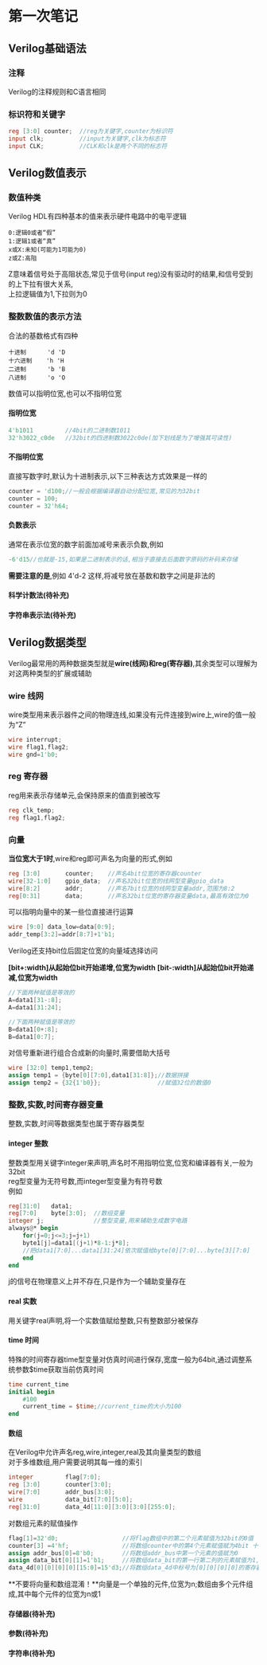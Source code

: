 # 第一次笔记
## Verilog基础语法
### 注释
Verilog的注释规则和C语言相同
### 标识符和关键字
```verilog
reg [3:0] counter;  //reg为关键字,counter为标识符
input clk;          //input为关键字,clk为标志符
input CLK;          //CLK和clk是两个不同的标志符
```
## Verilog数值表示
### 数值种类
Verilog HDL有四种基本的值来表示硬件电路中的电平逻辑

    0:逻辑0或者“假”
    1:逻辑1或者“真”
    x或X:未知(可能为1可能为0)
    z或Z:高阻
Z意味着信号处于高阻状态,常见于信号(input reg)没有驱动时的结果,和信号受到的上下拉有很大关系,  
上拉逻辑值为1,下拉则为0
### 整数数值的表示方法
合法的基数格式有四种

    十进制      'd 'D
    十六进制    'h 'H 
    二进制      'b 'B
    八进制      'o 'O
数值可以指明位宽,也可以不指明位宽  
#### 指明位宽
```verilog
4'b1011         //4bit的二进制数1011
32'h3022_c0de   //32bit的四进制数3022c0de(加下划线是为了增强其可读性)
```
#### 不指明位宽
直接写数字时,默认为十进制表示,以下三种表达方式效果是一样的
```verilog
counter = 'd100;//一般会根据编译器自动分配位宽,常见的为32bit
counter = 100;
counter = 32'h64;
```
#### 负数表示
通常在表示位宽的数字前面加减号来表示负数,例如
```verilog
-6'd15//也就是-15,如果是二进制表示的话,相当于直接去后面数字原码的补码来存储

```
**需要注意的是**,例如  4'd-2  这样,将减号放在基数和数字之间是非法的
#### 科学计数法(待补充)
#### 字符串表示法(待补充)
## Verilog数据类型
Verilog最常用的两种数据类型就是**wire(线网)**和**reg(寄存器)**,其余类型可以理解为对这两种类型的扩展或辅助
### wire 线网
wire类型用来表示器件之间的物理连线,如果没有元件连接到wire上,wire的值一般为“Z”
```verilog
wire interrupt;
wire flag1,flag2;
wire gnd=1'b0;
```
### reg 寄存器
reg用来表示存储单元,会保持原来的值直到被改写
```verilog
reg clk_temp;
reg flag1,flag2;
```
### 向量
**当位宽大于1时**,wire和reg即可声名为向量的形式,例如
```verilog
reg [3:0]       counter;    //声名4bit位宽的寄存器counter
wire[32-1:0]    gpio_data;  //声名32bit位宽的线网型变量gpio_data
wire[8:2]       addr;       //声名7bit位宽的线网型变量addr,范围为8:2
reg[0:31]       data;       //声名32bit位宽的寄存器变量data,最高有效位为0
```
可以指明向量中的某一些位直接进行运算
```verilog
wire [9:0] data_low=data[0:9];
addr_temp[3:2]=addr[8:7]+1'b1;
```
Verilog还支持bit位后固定位宽的向量域选择访问

**[bit+:width]从起始位bit开始递增,位宽为width**
**[bit-:width]从起始位bit开始递减,位宽为width**

```verilog
//下面两种赋值是等效的
A=data1[31-:8];
A=data1[31:24];

//下面两种赋值是等效的
B=data1[0+:8];
B=data1[0:7];
```
对信号重新进行组合合成新的向量时,需要借助大括号
```verilog
wire [32:0] temp1,temp2;
assign temp1 = {byte[0][7:0],data1[31:8]};//数据拼接
assign temp2 = {32{1'b0}};                //赋值32位的数值0  
```
### 整数,实数,时间寄存器变量
整数,实数,时间等数据类型也属于寄存器类型
#### integer 整数
整数类型用关键字integer来声明,声名时不用指明位宽,位宽和编译器有关,一般为32bit  
reg型变量为无符号数,而integer型变量为有符号数  
例如
```verilog
reg[31:0]   data1;
reg[7:0]    byte[3:0];  //数组变量
integer j;              //整型变量,用来辅助生成数字电路
always@* begin
    for(j=0;j<=3;j=j+1)
    byte1[j]=data1[(j+1)*8-1:j*8];
    //把data1[7:0]...data1[31:24]依次赋值给byte[0][7:0]...byte[3][7:0]
    end
end
```
j的信号在物理意义上并不存在,只是作为一个辅助变量存在
#### real 实数
用关键字real声明,将一个实数值赋给整数,只有整数部分被保存
#### time 时间
特殊的时间寄存器time型变量对仿真时间进行保存,宽度一般为64bit,通过调整系统参数$time获取当前仿真时间
```verilog
time current_time
initial begin
    #100
    current_time = $time;//current_time的大小为100
end

```
#### 数组
在Verilog中允许声名reg,wire,integer,real及其向量类型的数组  
对于多维数组,用户需要说明其每一维的索引
```verilog
integer         flag[7:0];
reg [3:0]       counter[3:0];
wire[7:0]       addr_bus[3:0];
wire            data_bit[7:0][5:0];
reg[31:0]       data_4d[11:0][3:0][3:0][255:0];
```
对数组元素的赋值操作
```verilog
flag[1]=32'd0;                  //将flag数组中的第二个元素赋值为32bit的0值
counter[3] =4'hf;               //将数组counter中的第4个元素赋值赋为4bit 十六进制数f,等效于counter[3][3:0]=4'hf,即可省略宽度
assign addr_bus[0]=8'b0;        //将数组addr_bus中第一个元素的值赋为0
assign data_bit[0][1]=1'b1;     //将数组data_bit的第一行第二列的元素赋值为1,这里不能省略第二个访问标号,即assign data_bit[0]=1'b1;是非法的
data_4d[0][0][0][0][15:0]=15'd3;//将数组data_4d中标号为[0][0][0][0]的寄存器单元15~0bit赋值为3
```
**不要将向量和数组混淆！**向量是一个单独的元件,位宽为n;数组由多个元件组成,其中每个元件的位宽为n或1
#### 存储器(待补充)
#### 参数(待补充)
#### 字符串(待补充)